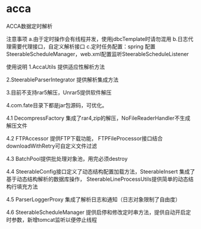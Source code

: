 # acca
ACCA数据定时解析

注意事项
a.由于定时操作会有线程并发，使用jdbcTemplate时请勿混用
b.日志代理需要代理接口，自定义解析接口
c.定时任务配置：spring 配置SteerableScheduleManager，web.xml配置监听SteerableScheduleListener

使用说明
1.AccaUtils 提供适应性解析方法

2.SteerableParserIntegrator 提供解析集成方法

3.目前不支持rar5解压，Unrar5提供软件解压

4.com.fate目录下都是jar包源码，可优化。

   4.1 DecompressFactory 集成了rar4,zip的解压，NoFileReaderHandler不生成解压文件

   4.2 FTPAccessor 提供FTP下载功能， FTPFileProcessor接口结合downloadWithRetry可自定义文件过滤

   4.3 BatchPool提供批处理对象池，用完必须destroy

   4.4  SteerableConfig接口定义了动态结构配置加载方法，SteerableInsert 集成了基于动态结构解析的数据库操作，
        SteerableLineProcessUtils提供简单的动态结构行填充方法

   4.5 ParserLoggerProxy 集成了解析日志和通知（日志对象限制了自由度）

   4.6 SteerableScheduleManager 提供启停和修改定时串方法，提供自动开启定时参数，新增tomcat监听以便停止线程


